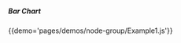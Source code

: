 ##### Bar Chart
{{demo='pages/demos/node-group/Example1.js'}}

<!-- ##### Animated Divs
{{demo='pages/demos/node-group/Example2.js'}} -->
